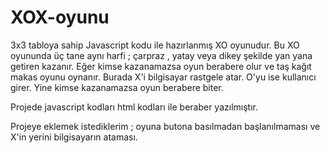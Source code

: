 # XOX-oyunu
3x3 tabloya sahip Javascript kodu ile hazırlanmış XO oyunudur. 
Bu XO oyununda üç tane aynı harfi ; çarpraz , yatay veya dikey şekilde yan yana getiren kazanır. 
Eğer kimse kazanamazsa oyun berabere olur ve taş kağıt makas oyunu oynanır. 
Burada X'i bilgisayar rastgele atar. O'yu ise kullanıcı girer. Yine kimse kazanamazsa oyun berabere biter.

Projede javascript kodları html kodları ile beraber yazılmıştır.

Projeye eklemek istediklerim ; oyuna butona basılmadan başlanılmaması ve X'in yerini bilgisayarın ataması.
